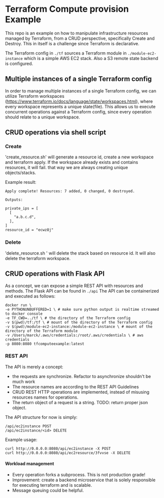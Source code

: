 # Terraform Compute provision Example 
This repo is an example on how to manipulate infrastructure resources managed by Terraform, from a CRUD perspective, specifically Create and Destroy. 
This in itself is a challenge since Terraform is declarative.

The Terraform config in ```./tf``` sources a Terraform module in ```./module-ec2-instance``` which is a simple AWS EC2 stack.
Also a S3 remote state backend is configured.

## Multiple instances of a single Terraform config
In order to manage multiple instances of a single Terraform config, we can utilize Terraform workspaces (https://www.terraform.io/docs/language/state/workspaces.html), where every workspace represents a unique state(file).
This allows us to execute concurrent operations against a Terraform config, since every operation should relate to a unique workspace.

## CRUD operations via shell script

### Create
'create_resource.sh' will generate a resource id, create a new workspace and terraform apply. 
If the workspace already exists and contains resources, it will fail.
that way we are always creating unique objects/stacks.

Example result:

```
Apply complete! Resources: 7 added, 0 changed, 0 destroyed.

Outputs:

private_ips = [
  [
    "a.b.c.d",
  ],
]
resource_id = "ecwz8j"
```

### Delete
'delete_resource.sh <resource id>' will delete the stack based on resource id. 
It will also delete the terraform workspace.

## CRUD operations with Flask API
As a concept, we can expose a simple REST API with resources and methods.
The Flask API can be found in ```./api```
The API can be containerized and executed as follows:

```
docker run \
-e PYTHONUNBUFFERED=1 \ # make sure python output is realtime streamed to docker console
-e TF_CWD=../tf \ # the directory of the Terraform config 
-v $(pwd)/tf:/tf \ # mount of the directory of the Terraform config
-v $(pwd)/module-ec2-instance:/module-ec2-instance \ # mount of the directory of the Terraform module
-v /Users/marck/.aws/credentials:/root/.aws/credentials \ # aws credentials
-p 8080:8080 tfcomputeexample:latest 
```

### REST API
The API is merely a concept:
- the requests are synchronize. Refactor to asynchronize shouldn't be much work
- The resource names are according to the REST API Guidelines
- CRUD REST HTTP operations are implemented, instead of misusing resources names for operations.
- The return object of a request is a string. TODO: return proper json object.


The API structure for now is simply:

```
/api/ec2instance POST
/api/ec2instance/<id> DELETE
```

Example usage:

```
curl http://0.0.0.0:8080/api/ec2instance -X POST
curl http://0.0.0.0:8080/api/ec2resource/3fvvse -X DELETE
```

#### Workload management
- Every operation forks a subprocess. This is not production grade!
- Improvement: create a backend microservice that is solely responsible for executing terraform and is scalable.
- Message queuing could be helpful.
